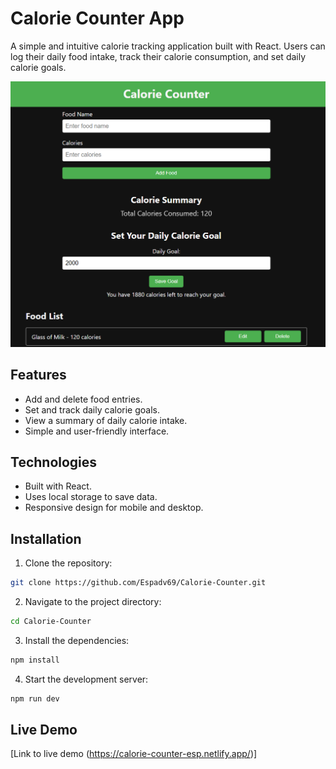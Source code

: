 # Calorie Counter App

A simple and intuitive calorie tracking application built with React. Users can log their daily food intake, track their calorie consumption, and set daily calorie goals.

![Calorie-Counter](./calorie-screenshot.png)

## Features

- Add and delete food entries.
- Set and track daily calorie goals.
- View a summary of daily calorie intake.
- Simple and user-friendly interface.

## Technologies

- Built with React.
- Uses local storage to save data.
- Responsive design for mobile and desktop.

## Installation

1. Clone the repository:
  ```bash
  git clone https://github.com/Espadv69/Calorie-Counter.git
  ```

2. Navigate to the project directory:
  ```bash
  cd Calorie-Counter
  ```

3. Install the dependencies:
  ```bash
  npm install
  ```

4. Start the development server:
  ```bash
  npm run dev
  ```

## Live Demo
[Link to live demo (https://calorie-counter-esp.netlify.app/)]
